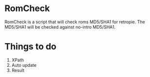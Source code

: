 # RomCheck
RomCheck is a script that will check roms MD5/SHA1 for retropie.
The MD5/SHA1 will be checked against no-intro MD5/SHA1.

# Things to do
1. XPath
2. Auto update
3. Result


